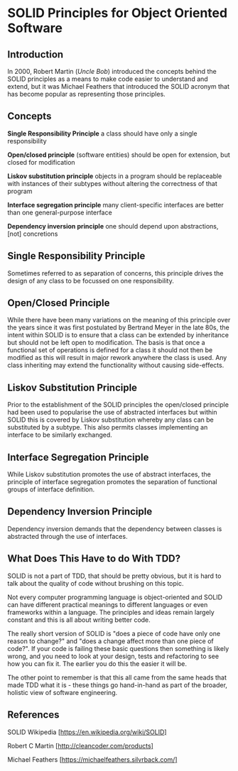 # SOLID Principles for Object Oriented Software

## Introduction

In 2000, Robert Martin (*Uncle Bob*) introduced the concepts behind the
SOLID principles as a means to make code easier to understand and extend, but it
was Michael Feathers that introduced the SOLID acronym that has become popular
as representing those principles.

## Concepts

**Single Responsibility Principle** a class should have only a single
responsibility

**Open/closed principle** (software entities) should be open for extension, but
closed for modification

**Liskov substitution principle** objects in a program should be replaceable
with instances of their subtypes without altering the correctness of that
program

**Interface segregation principle** many client-specific interfaces are better
than one general-purpose interface

**Dependency inversion principle** one should depend upon abstractions, [not]
concretions

## Single Responsibility Principle

Sometimes referred to as separation of concerns, this principle drives the
design of any class to be focussed on one responsibility.

## Open/Closed Principle

While there have been many variations on the meaning of this principle over the
years since it was first postulated by Bertrand Meyer in the late 80s, the
intent within SOLID is to ensure that a class can be extended by inheritance
but should not be left open to modification. The basis is that once a functional
set of operations is defined for a class it should not then be modified as this
will result in major rework anywhere the class is used. Any class inheriting
may extend the functionality without causing side-effects.

## Liskov Substitution Principle

Prior to the establishment of the SOLID principles the open/closed principle
had been used to popularise the use of abstracted interfaces but within SOLID
this is covered by Liskov substitution whereby any class can be substituted by
a subtype. This also permits classes implementing an interface to be similarly
exchanged.

## Interface Segregation Principle

While Liskov substitution promotes the use of abstract interfaces, the principle of interface segregation promotes the
separation of functional groups of interface definition.

## Dependency Inversion Principle

Dependency inversion demands that the dependency between classes is abstracted through the use of interfaces.

## What Does This Have to do With TDD?

SOLID is not a part of TDD, that should be pretty obvious, but it is hard to talk about the quality of code without
brushing on this topic.

Not every computer programming language is object-oriented and SOLID can have different practical meanings to different
languages or even frameworks within a language. The principles and ideas remain largely constant and this is all about
writing better code.

The really short version of SOLID is "does a piece of code have only one reason to change?" and "does a change affect
more than one piece of code?". If your code is failing these basic questions then something is likely wrong, and you
need to look at your design, tests and refactoring to see how you can fix it. The earlier you do this the easier it will
be.

The other point to remember is that this all came from the same heads that made TDD what it is - these things go
hand-in-hand as part of the broader, holistic view of software engineering.

## References

SOLID Wikipedia [https://en.wikipedia.org/wiki/SOLID]

Robert C Martin [http://cleancoder.com/products]

Michael Feathers [https://michaelfeathers.silvrback.com/]
